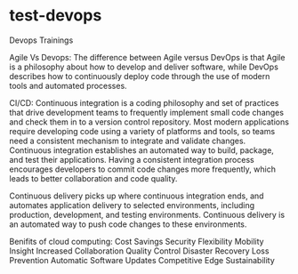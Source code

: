# test-devops
Devops Trainings

Agile Vs Devops:
The difference between Agile versus DevOps is that Agile is a philosophy about how to develop and deliver software, while DevOps describes how to continuously deploy code through the use of modern tools and automated processes.


CI/CD:
Continuous integration is a coding philosophy and set of practices that drive development teams to frequently implement small code changes and check them in to a version control repository. Most modern applications require developing code using a variety of platforms and tools, so teams need a consistent mechanism to integrate and validate changes. Continuous integration establishes an automated way to build, package, and test their applications. Having a consistent integration process encourages developers to commit code changes more frequently, which leads to better collaboration and code quality.

Continuous delivery picks up where continuous integration ends, and automates application delivery to selected environments, including production, development, and testing environments. Continuous delivery is an automated way to push code changes to these environments.

Benifits of cloud computing:
Cost Savings
Security
Flexibility
Mobility
Insight
Increased Collaboration
Quality Control
Disaster Recovery
Loss Prevention
Automatic Software Updates
Competitive Edge
Sustainability
